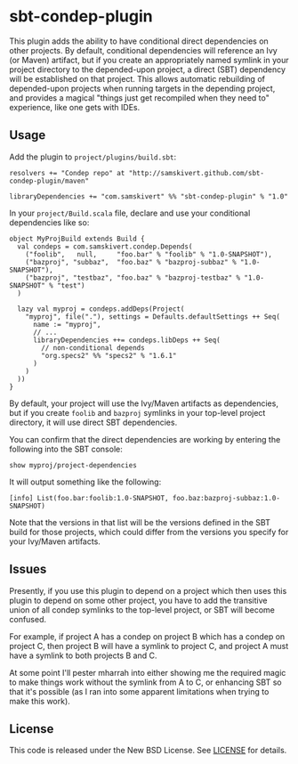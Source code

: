 sbt-condep-plugin
=================

This plugin adds the ability to have conditional direct dependencies on other
projects. By default, conditional dependencies will reference an Ivy (or Maven)
artifact, but if you create an appropriately named symlink in your project
directory to the depended-upon project, a direct (SBT) dependency will be
established on that project. This allows automatic rebuilding of depended-upon
projects when running targets in the depending project, and provides a magical
"things just get recompiled when they need to" experience, like one gets with
IDEs.

Usage
-----

Add the plugin to `project/plugins/build.sbt`:

    resolvers += "Condep repo" at "http://samskivert.github.com/sbt-condep-plugin/maven"

    libraryDependencies += "com.samskivert" %% "sbt-condep-plugin" % "1.0"

In your `project/Build.scala` file, declare and use your conditional
dependencies like so:

    object MyProjBuild extends Build {
      val condeps = com.samskivert.condep.Depends(
        ("foolib",   null,     "foo.bar" % "foolib" % "1.0-SNAPSHOT"),
        ("bazproj", "subbaz",  "foo.baz" % "bazproj-subbaz" % "1.0-SNAPSHOT"),
        ("bazproj", "testbaz", "foo.baz" % "bazproj-testbaz" % "1.0-SNAPSHOT" % "test")
      )

      lazy val myproj = condeps.addDeps(Project(
        "myproj", file("."), settings = Defaults.defaultSettings ++ Seq(
          name := "myproj",
          // ...
          libraryDependencies ++= condeps.libDeps ++ Seq(
            // non-conditional depends
            "org.specs2" %% "specs2" % "1.6.1"
          )
        )
      ))
    }

By default, your project will use the Ivy/Maven artifacts as dependencies, but
if you create `foolib` and `bazproj` symlinks in your top-level project
directory, it will use direct SBT dependencies.

You can confirm that the direct dependencies are working by entering the
following into the SBT console:

    show myproj/project-dependencies

It will output something like the following:

    [info] List(foo.bar:foolib:1.0-SNAPSHOT, foo.baz:bazproj-subbaz:1.0-SNAPSHOT)

Note that the versions in that list will be the versions defined in the SBT
build for those projects, which could differ from the versions you specify for
your Ivy/Maven artifacts.

Issues
------

Presently, if you use this plugin to depend on a project which then uses this
plugin to depend on some other project, you have to add the transitive union of
all condep symlinks to the top-level project, or SBT will become confused.

For example, if project A has a condep on project B which has a condep on
project C, then project B will have a symlink to project C, and project A must
have a symlink to both projects B and C.

At some point I'll pester mharrah into either showing me the required magic to
make things work without the symlink from A to C, or enhancing SBT so that it's
possible (as I ran into some apparent limitations when trying to make this
work).

License
-------

This code is released under the New BSD License. See [LICENSE] for details.

[LICENSE]: https://github.com/samskivert/sbt-condep-plugin/blob/master/LICENSE
